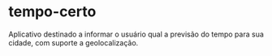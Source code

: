 # tempo-certo
Aplicativo destinado a informar o usuário qual a previsão do tempo para sua cidade, com suporte a geolocalização.
